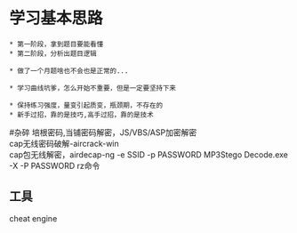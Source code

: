 # 学习基本思路

    * 第一阶段，拿到题目要能看懂
    * 第二阶段，分析出题目逻辑

    * 做了一个月题啥也不会也是正常的...

    * 学习曲线坑爹，怎么开始不重要，但是一定要坚持下来

    * 保持练习强度，量变引起质变，瓶颈期，不存在的
    * 新手过招，靠的是技巧,高手过招，靠的是技术

#杂碎
培根密码,当铺密码解密，JS/VBS/ASP加密解密  
cap无线密码破解-aircrack-win  
cap包无线解密，airdecap-ng -e SSID -p PASSWORD
MP3Stego Decode.exe -X -P PASSWORD
rz命令
## 工具
cheat engine

